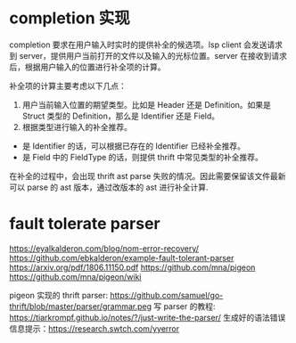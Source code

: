 # completion 实现

completion 要求在用户输入时实时的提供补全的候选项。lsp client 会发送请求到 server，提供用户当前打开的文件以及输入的光标位置。server 在接收到请求后，根据用户输入的位置进行补全项的计算。

补全项的计算主要考虑以下几点：

1. 用户当前输入位置的期望类型。比如是 Header 还是 Definition。如果是 Struct 类型的 Definition，那么是 Identifier 还是 Field。
2. 根据类型进行输入的补全推荐。
- 是 Identifier 的话，可以根据已存在的 Identifier 已经补全推荐。
- 是 Field 中的 FieldType 的话，则提供 thrift 中常见类型的补全推荐。

在补全的过程中，会出现 thrift ast parse 失败的情况。因此需要保留该文件最新可以 parse 的 ast 版本，通过改版本的 ast 进行补全计算.


# fault tolerate parser

https://eyalkalderon.com/blog/nom-error-recovery/
https://github.com/ebkalderon/example-fault-tolerant-parser
https://arxiv.org/pdf/1806.11150.pdf
https://github.com/mna/pigeon
https://github.com/mna/pigeon/wiki

pigeon 实现的 thrift parser: https://github.com/samuel/go-thrift/blob/master/parser/grammar.peg
写 parser 的教程: https://tiarkrompf.github.io/notes/?/just-write-the-parser/
生成好的语法错误信息提示：https://research.swtch.com/yyerror
